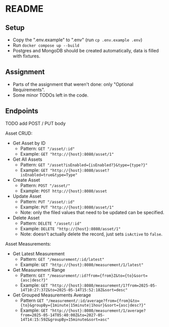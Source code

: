 # README

## Setup
* Copy the ".env.example" to ".env" (run `cp .env.example .env`)
* Run `docker compose up --build`
* Postgres and MongoDB should be created automatically, data is filled with fixtures.

## Assignment

* Parts of the assignment that weren't done: only "Optional Requirements".
* Some minor TODOs left in the code.

## Endpoints

TODO add POST / PUT body

Asset CRUD:
* Get Asset by ID
    * Pattern: `GET "/asset/:id"`
    * Example: `GET "http://{host}:8080/asset/1"`
* Get All Assets
    * Pattern: `GET "/asset?isEnabled={isEnabled?}&type={type?}"`
    * Example: `GET "http://{host}:8080/asset?isEnabled=true&type=Type"`
* Create Asset
    * Pattern: `POST "/asset/"`
    * Example: `POST http://{host}:8080/asset`
* Update Asset
    * Pattern: `PUT "/asset/:id"`
    * Example: `PUT "http://{host}:8080/asset/1"`
    * Note: only the filed values that need to be updated can be specified.
* Delete Asset
    * Pattern: `DELETE "/asset/:id"`
    * Example: `DELETE "http://{host}:8080/asset/1"`
    * Note: doesn't actually delete the record, just sets `isActive` to `false`.

Asset Measurements:
* Get Latest Measurement
    * Pattern: `GET "/measurement/:id/latest"`
    * Example: `GET "http://{host}:8080/measurement/1/latest"`
* Get Measurement Range
    * Pattern: `GET "/measurement/:id?from={from}Z&to={to}&sort={asc|desc?}"`
    * Example: `GET "http://{host}:8080/measurement/1?from=2025-05-14T10:27:37Z&to=2025-05-14T15:52:18Z&sort=desc"`
* Get Grouped Measurements Average
    * Pattern  `GET "/measurement/:id/average?from={from}&to={to}&groupBy={1minute|15minute|1hour}&sort={asc|desc?}"`
    * Example: `GET "http://{host}:8080/measurement/1/average?from=2025-05-14T05:40:00Z&to=2027-05-14T14:15:59Z&groupBy=15minute&sort=asc"`
